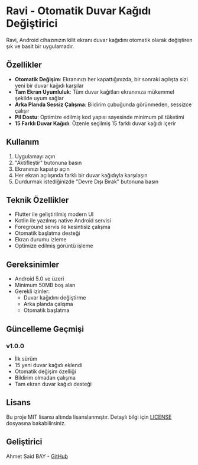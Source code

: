 # Ravi - Otomatik Duvar Kağıdı Değiştirici

Ravi, Android cihazınızın kilit ekranı duvar kağıdını otomatik olarak değiştiren şık ve basit bir uygulamadır.

## Özellikler

- **Otomatik Değişim**: Ekranınızı her kapattığınızda, bir sonraki açılışta sizi yeni bir duvar kağıdı karşılar
- **Tam Ekran Uyumluluk**: Tüm duvar kağıtları ekranınıza mükemmel şekilde uyum sağlar
- **Arka Planda Sessiz Çalışma**: Bildirim çubuğunda görünmeden, sessizce çalışır
- **Pil Dostu**: Optimize edilmiş kod yapısı sayesinde minimum pil tüketimi
- **15 Farklı Duvar Kağıdı**: Özenle seçilmiş 15 farklı duvar kağıdı içerir

## Kullanım

1. Uygulamayı açın
2. "Aktifleştir" butonuna basın
3. Ekranınızı kapatıp açın
4. Her ekran açılışında farklı bir duvar kağıdıyla karşılaşın
5. Durdurmak istediğinizde "Devre Dışı Bırak" butonuna basın

## Teknik Özellikler

- Flutter ile geliştirilmiş modern UI
- Kotlin ile yazılmış native Android servisi
- Foreground servis ile kesintisiz çalışma
- Otomatik başlatma desteği
- Ekran durumu izleme
- Optimize edilmiş görüntü işleme

## Gereksinimler

- Android 5.0 ve üzeri
- Minimum 50MB boş alan
- Gerekli izinler:
  - Duvar kağıdını değiştirme
  - Arka planda çalışma
  - Otomatik başlatma

## Güncelleme Geçmişi

### v1.0.0
- İlk sürüm
- 15 yeni duvar kağıdı eklendi
- Otomatik değişim özelliği
- Bildirim olmadan çalışma
- Tam ekran duvar kağıdı desteği

## Lisans

Bu proje MIT lisansı altında lisanslanmıştır. Detaylı bilgi için [LICENSE](LICENSE) dosyasına bakabilirsiniz.

## Geliştirici

Ahmet Said BAY - [GitHub](https://github.com/said-bay)
